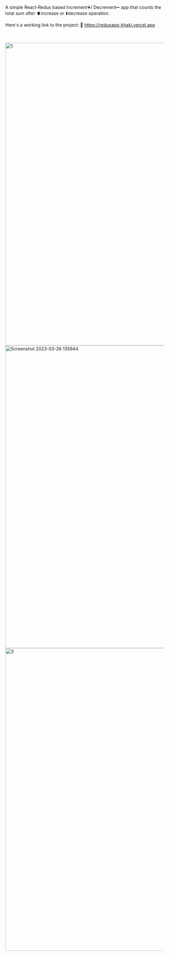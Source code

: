 A simple React-Redux based Increment➕/ Decrement➖ app
that counts the total sum after ⬆️increase or ⬇️decrease  operation.

Here's a working link to the project: 🔗 https://reduxapp-khaki.vercel.app

<br>
<br>

<img width="960" alt="1" src="https://user-images.githubusercontent.com/86284486/227764250-5e0ebaba-5363-4d7c-b3f6-6c39d2a1f901.png">
<img width="960" alt="Screenshot 2023-03-26 135944" src="https://user-images.githubusercontent.com/86284486/227764336-2b92d005-d58c-4976-b75d-fe6e0882482d.png">
<img width="960" alt="3" src="https://user-images.githubusercontent.com/86284486/227764254-928cad47-1360-46be-a17c-350ed698cbcc.png">
